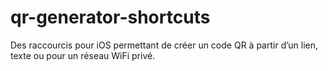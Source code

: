 # qr-generator-shortcuts
Des raccourcis pour iOS permettant de créer un code QR à partir d’un lien, texte ou pour un réseau WiFi privé.
